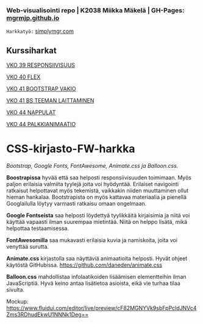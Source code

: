 ### Web-visualisointi repo | K2038 Miikka Mäkelä | GH-Pages: [mgrmjp.github.io](mgrmjp.github.io)

`Harkkatyö:` <a href="simplymgr.com">simplymgr.com</a>

## Kurssiharkat

[VKO 39 RESPONSIIVISUUS](mgrmjp.github.io/vko39)

[VKO 40 FLEX](mgrmjp.github.io/vko40)

[VKO 41 BOOTSTRAP VAKIO](mgrmjp.github.io/vko41)

[VKO 41 BS TEEMAN LAITTAMINEN](mgrmjp.github.io/vko41/bs-teema)

[VKO 44 NAPPULAT](mgrmjp.github.io/vko44/nappulaa.html)

[VKO 44 PALKKIANIMAATIO](mgrmjp.github.io/vko44/keyframes.html)

# CSS-kirjasto-FW-harkka
*Bootstrap, Google Fonts, FontAwesome, Animate.css ja Balloon.css.*  
  
**Boostrapissa** hyvää että saa helposti responsiivisuuden toimimaan. Myös paljon erilaisia valmiita tyylejä joita voi hyödyntää. Erilaiset navigointi ratkaisut helpottavat myös tekemistä, vaikkakin niiden muuttaminen ollut hieman hankalaa. Bootstrapista on myös kattavaa materiaalia ja pienellä Googlailulla löytyy varmasti ratkaisu omaan ongelmaan.  
  
**Google Fontseista** saa helposti löydettyä tyylikkäitä kirjaisimia ja niitä voi käyttää vapaasti ilman suurempaa mietintää. Niitä on helppo lisätä, mikä helpottaa testaamisessa.
  
**FontAwesomilla** saa mukavasti erilaisia kuvia ja namiskoita, joita voi venyttää surutta.
  
**Animate.css** kirjastolla saa näyttäviä animaatioita helposti. Hyvät ohjeet käytöstä GitHubissa. https://github.com/daneden/animate.css
  
**Balloon.css** mahdollistaa infolaatikoiden lisäämisen elementteihin ilman JavaScriptiä. Hyvä keino antaa lisätietoa asioista, eikä vie turhaa tilaa sivulta.
  
Mockup: https://www.fluidui.com/editor/live/preview/cF82MGNYVk9sbFpPcldJNVc4Zms3RDhudEkwU1NNNk1Deg==

